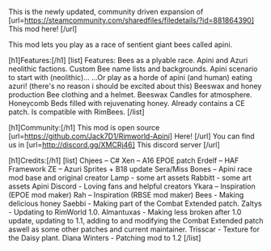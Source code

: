 This is the newly updated, community driven expansion of [url=https://steamcommunity.com/sharedfiles/filedetails/?id=881864390] This mod here! [/url]

This mod lets you play as a race of sentient giant bees called apini.

[h1]Features:[/h1]
[list]
Features:
Bees as a plyable race.
Apini and Azuri neolithic factions.
Custom Bee name lists and backgrounds.
Apini scenario to start with (neolithic)...
...Or play as a horde of apini (and human) eating azuri! (there's no reason i should be excited about this)
Beeswax and honey production
Bee clothing and a helmet.
Beeswax Candles for atmosphere.
Honeycomb Beds filled with rejuvenating honey.
Already contains a CE patch.
Is compatible with RimBees.
[/list]

[h1]Community:[/h1]
This mod is open source [url=https://github.com/Jack7D1/Rimworld-Apini] Here! [/url]
You can find us in [url=http://discord.gg/XMCRj46] This discord server [/url]

[h1]Credits:[/h1]
[list]
Chjees – C#
Xen – A16 EPOE patch
Erdelf – HAF Framework
ZE – Azuri Sprites + B18 update
Sera/Miss Bones – Apini race mod base and original creator
Lamp - some art assets
Rabbitt - some art assets
Apini Discord - Loving fans and helpful creators
Ykara – Inspiration (EPOE mod maker)
Rah – Inspiration (RBSE mod maker)
Bees - Making delicious honey
Saebbi - Making part of the Combat Extended patch.
Zaltys - Updating to RimWorld 1.0.
Almantuxas - Making less broken after 1.0 update, updating to 1.1, adding to and modifying the Combat Extended patch aswell as some other patches and current maintainer.
Trisscar - Texture for the Daisy plant.
Diana Winters - Patching mod to 1.2
[/list]